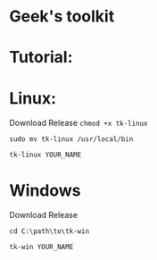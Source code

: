 # Geek's toolkit



# Tutorial:


# Linux:

Download Release
`chmod +x tk-linux`

`sudo mv tk-linux /usr/local/bin`

`tk-linux YOUR_NAME`

# Windows

Download Release

`cd C:\path\to\tk-win`

`tk-win YOUR_NAME`

